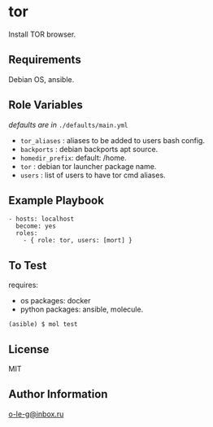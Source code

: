 tor
===

Install TOR browser.

Requirements
------------

Debian OS, ansible.

Role Variables
--------------

*defaults are in* ```./defaults/main.yml```

- ```tor_aliases```   : aliases to be added to users bash config.
- ```backports```     : debian backports apt source.
- ```homedir_prefix```: default: /home.
- ```tor```           : debian tor launcher package name.
- ```users```         : list of users to have tor cmd aliases.

Example Playbook
----------------

    - hosts: localhost
      become: yes
      roles:
        - { role: tor, users: [mort] }

To Test
-------

requires:
- os packages: docker
- python packages: ansible, molecule.

```(asible) $ mol test```

License
-------

MIT

Author Information
------------------

o-le-g@inbox.ru
